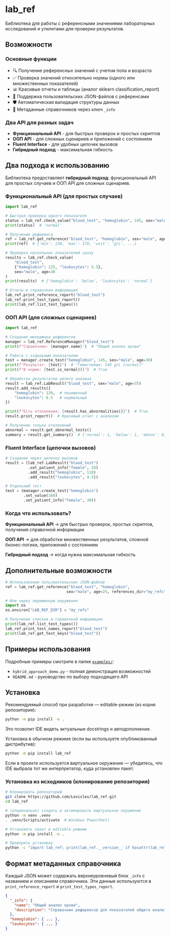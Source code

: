# lab_ref

Библиотека для работы с референсными значениями лабораторных исследований и утилитами для проверки результатов.

## Возможности

### Основные функции
- 🔍 Получение референсных значений с учетом пола и возраста
- ✅ Проверка значений относительно нормы (одного или множественных показателей)
- 📊 Красивые отчеты и таблицы (аналог sklearn classification_report)
- 📁 Поддержка пользовательских JSON-файлов с референсами
- 🛡️ Автоматическая валидация структуры данных
- 📝 Метаданные справочников через ключ `_info`

### Два API для разных задач
- **Функциональный API** - для быстрых проверок и простых скриптов
- **ООП API** - для сложных сценариев и приложений с состоянием
- **Fluent Interface** - для удобных цепочек вызовов
- **Гибридный подход** - максимальная гибкость

## Два подхода к использованию

Библиотека предоставляет **гибридный подход**: функциональный API для простых случаев и ООП API для сложных сценариев.

### Функциональный API (для простых случаев)

```python
import lab_ref

# Быстрая проверка одного показателя
status = lab_ref.check_value("blood_test", "hemoglobin", 145, sex="male", age=30)
print(status)  # 'normal'

# Получение референса
ref = lab_ref.get_reference("blood_test", "hemoglobin", sex="male", age=30)
print(ref)  # {'min': 130, 'max': 170, 'unit': 'g/L', ...}

# Проверка нескольких показателей сразу
results = lab_ref.check_value(
    "blood_test",
    {"hemoglobin": 125, "leukocytes": 5.5},
    sex="male", age=30
)
print(results)  # {'hemoglobin': 'below', 'leukocytes': 'normal'}

# Отчеты и справочная информация
lab_ref.print_reference_report("blood_test")
lab_ref.print_test_types_report()
print(lab_ref.list_test_types())
```

### ООП API (для сложных сценариев)

```python
import lab_ref

# Создание менеджера референсов
manager = lab_ref.ReferenceManager("blood_test")
print(f"Справочник: {manager.name}")  # "Общий анализ крови"

# Работа с отдельным показателем
test = manager.create_test("hemoglobin", 145, sex="male", age=30)
print(f"Результат: {test}")  # "Гемоглобин: 145 g/L [normal]"
print(f"В норме: {test.is_normal()}")  # True

# Обработка результатов целого анализа
result = lab_ref.LabResult("blood_test", sex="male", age=35)
result.add_results({
    "hemoglobin": 120,  # пониженный
    "leukocytes": 6.5   # нормальный
})

print(f"Есть отклонения: {result.has_abnormalities()}")  # True
result.print_report()  # Красивый отчет с анализом

# Получение только отклонений
abnormal = result.get_abnormal_tests()
summary = result.get_summary()  # {'normal': 1, 'below': 1, 'above': 0, 'total': 2}
```

### Fluent Interface (цепочки вызовов)

```python
# Создание через цепочку вызовов
result = (lab_ref.LabResult("blood_test")
          .set_patient_info("female", 28)
          .add_result("hemoglobin", 110)
          .add_result("leukocytes", 4.5))

# Отдельный тест
test = (manager.create_test("hemoglobin")
        .set_value(160)
        .set_patient_info("female", 30))
```

### Когда что использовать?

**Функциональный API** → для быстрых проверок, простых скриптов, получения справочной информации

**ООП API** → для обработки множественных результатов, сложной бизнес-логики, приложений с состоянием

**Гибридный подход** → когда нужна максимальная гибкость

## Дополнительные возможности

```python
# Использование пользовательских JSON-файлов
ref = lab_ref.get_reference("blood_test", "hemoglobin", 
                           sex="male", age=25, references_dir="my_refs")

# Или через переменную окружения
import os
os.environ["LAB_REF_DIR"] = "my_refs"

# Получение списков и справочной информации
print(lab_ref.list_test_types())
lab_ref.print_test_names_report("blood_test")
print(lab_ref.get_test_keys("blood_test"))
```

## Примеры использования

Подробные примеры смотрите в папке [`examples/`](examples/):
- `hybrid_approach_demo.py` - полная демонстрация возможностей
- `README.md` - руководство по выбору подходящего API

## Установка

Рекомендуемый способ при разработке — editable-режим (из корня репозитория):

```bash
python -m pip install -e .
```

Это позволит IDE видеть актуальные docstrings и автодополнение.

Установка в обычном режиме (если вы используете опубликованный дистрибутив):

```bash
python -m pip install lab_ref
```

Если в проекте используется виртуальное окружение — убедитесь, что IDE выбрала тот же интерпретатор, куда установлен пакет.


### Установка из исходников (клонирование репозитория)

```bash
# Клонировать репозиторий
git clone https://github.com/Lexislex/lab_ref.git
cd lab_ref

# (опционально) создать и активировать виртуальное окружение
python -m venv .venv
. .venv/Scripts/activate  # Windows PowerShell

# Установить пакет в editable-режиме
python -m pip install -e .

# Проверить установку
python -c "import lab_ref; print(lab_ref.__version__ if hasattr(lab_ref, '__version__') else 'installed')"
```


## Формат метаданных справочника

Каждый JSON может содержать верхнеуровневый блок `_info` с названием и описанием справочника. Эти данные используются в `print_reference_report` и `print_test_types_report`.

```json
{
  "_info": {
    "name": "Общий анализ крови",
    "description": "Справочник референсов для показателей общего анализа крови"
  },
  "hemoglobin": { ... },
  "leukocytes": { ... }
}
```
